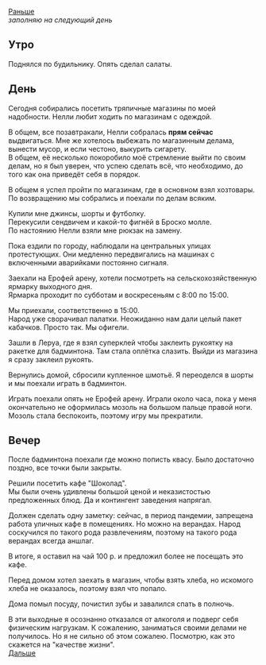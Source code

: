 [Раньше](2020.07.11.md)  
*заполняю на следующий день*
## Утро
Поднялся по будильнику. Опять сделал салаты.
## День
Сегодня собирались посетить тряпичные магазины по моей надобности. Нелли любит ходить по магазинам с одеждой.

В общем, все позавтракали, Нелли собралась **прям сейчас** выдвигаться. Мне же хотелось выбежать по магазинным делама, вынести мусор, и если честоно, выкурить сигарету.  
В общем, её несколько покоробило моё стремление выйти по своим делам, но я был уверен, что успею сделать всё, что необходимо, до того как она приведёт себя в порядок.

В общем я успел пройти по магазинам, где в основном взял хозтовары.  
По возвращению мы собрались и поехали по делам всяким.

Купили мне джинсы, шорты и футболку.  
Перекусили сендвичем и какой-то фигнёй в Броско молле.  
По настоянию Нелли взяли мне рюкзак на замену.

Пока ездили по городу, наблюдали на центральных улицах протестующих. Они медленно передвигались на машинах с включенными аварийками постоянно сигналя.

Заехали на Ерофей арену, хотели посмотреть на сельскохозяйственную ярмарку выходного дня.  
Ярмарка проходит по субботам и воскресеньям с 8:00 по 15:00.  

Мы приехали, соответственно в 15:00.  
Народ уже сворачивал палатки. Неожиданно нам дали целый пакет кабачков. Просто так. Мы офигели.

Зашли в Леруа, где я взял суперклей чтобы заклеить рукоятку на ракетке для бадминтона. Там стала оплётка слазить. Выйди из магазина я сразу заклеил рукоять.

Вернулись домой, сбросили купленное шмотьё. Я переоделся в шорты и мы поехали играть в бадминтон.

Играть поехали опять не Ерофей арену. Играли около часа, пока у меня окончательно не оформилась мозоль на большом пальце правой ноги.  
Мозоль стала беспокоить, поэтому игру мы прекратили.
## Вечер
После бадминтона поехали где можно пописть квасу. Было достаточно поздно, все точки были закрыты. 

Решили посетить кафе "Шоколад".  
Мы были очень удивлены большой ценой и неказистостью предложенных блюд. Да и контингент заведения напрягал.

Должен сделать одну заметку: сейчас, в период пандемии, запрещена работа уличных кафе в помещениях. Но можно на верандах. Народ соскучился по такого рода развлечениям, поэтому на такого рода верандах всегда аншлаг.

В итоге, я оставил на чай 100 р. и предложил более не посещать это кафе.

Перед домом хотел заехать в магазин, чтобы взять хлеба, но искомого хлеба не оказалось, поэтому взял что попало.

Дома помыл посуду, почистил зубы и завалился спать в полночь.

В эти выходные я осознанно отказался от алкоголя и подверг себя физическим нагрузкам. К сожалению, заниматься своими делами не получилось. Но я не сильно об этом сожалею. Посмотрю, как это скажется на "качестве жизни".  
[Дальше](2020.07.13.md)